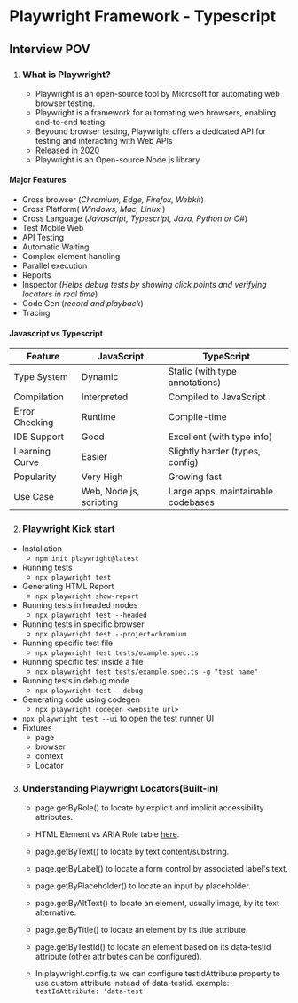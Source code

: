 # Playwright Framework - Typescript

## Interview POV

1. ### What is Playwright?

   - Playwright is an open-source tool by Microsoft for automating web browser testing. <br>
   - Playwright is a framework for automating web browsers, enabling end-to-end testing
     <br>
   - Beyound browser testing, Playwright offers a dedicated API for testing and interacting with Web APIs
   - Released in 2020
   - Playwright is an Open-source Node.js library

#### Major Features

- Cross browser (_Chromium, Edge, Firefox, Webkit_)
- Cross Platform( _Windows, Mac, Linux_ )
- Cross Language (_Javascript, Typescript, Java, Python or C#_)
- Test Mobile Web
- API Testing
- Automatic Waiting
- Complex element handling
- Parallel execution
- Reports
- Inspector (_Helps debug tests by showing click points and verifying locators in real time_)
- Code Gen (_record and playback_)
- Tracing

#### Javascript vs Typescript

| Feature        | JavaScript              | TypeScript                         |
| -------------- | ----------------------- | ---------------------------------- |
| Type System    | Dynamic                 | Static (with type annotations)     |
| Compilation    | Interpreted             | Compiled to JavaScript             |
| Error Checking | Runtime                 | Compile-time                       |
| IDE Support    | Good                    | Excellent (with type info)         |
| Learning Curve | Easier                  | Slightly harder (types, config)    |
| Popularity     | Very High               | Growing fast                       |
| Use Case       | Web, Node.js, scripting | Large apps, maintainable codebases |

2. ### Playwright Kick start

- Installation
  - `npm init playwright@latest`
- Running tests
  - `npx playwright test`
- Generating HTML Report
  - `npx playwright show-report`
- Running tests in headed modes
  - `npx playwright test --headed`
- Running tests in specific browser
  - `npx playwright test --project=chromium`
- Running specific test file
  - `npx playwright test tests/example.spec.ts`
- Running specific test inside a file
  - `npx playwright test tests/example.spec.ts -g "test name"`
- Running tests in debug mode
  - `npx playwright test --debug`
- Generating code using codegen
  - `npx playwright codegen <website url>`
- `npx playwright test --ui` to open the test runner UI
- Fixtures
  - page
  - browser
  - context
  - Locator

3. ### Understanding Playwright Locators(Built-in)

   - page.getByRole() to locate by explicit and implicit accessibility attributes.
   - HTML Element vs ARIA Role table [here](https://www.w3.org/TR/html-aria/#docconformance).

   - page.getByText() to locate by text content/substring.
   - page.getByLabel() to locate a form control by associated label's text.
   - page.getByPlaceholder() to locate an input by placeholder.
   - page.getByAltText() to locate an element, usually image, by its text alternative.
   - page.getByTitle() to locate an element by its title attribute.
   - page.getByTestId() to locate an element based on its data-testid attribute (other attributes can be configured).
   - In playwright.config.ts we can configure testIdAttribute property to use custom attribute instead of data-testid.
     example: `testIdAttribute: 'data-test'`
